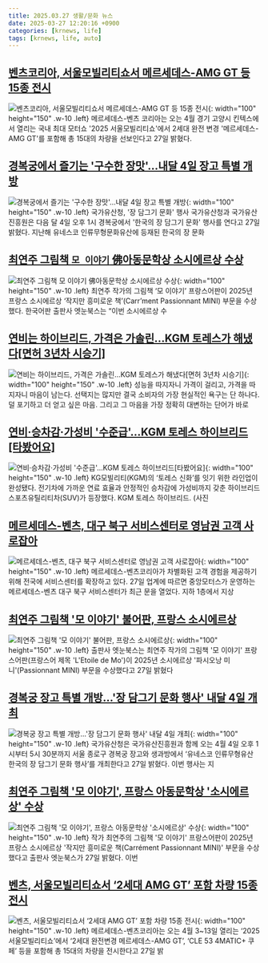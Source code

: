 ```yaml
---
title: 2025.03.27 생활/문화 뉴스
date: 2025-03-27 12:20:16 +0900
categories: [krnews, life]
tags: [krnews, life, auto]
---
```

## [벤츠코리아, 서울모빌리티쇼서 메르세데스-AMG GT 등 15종 전시](https://n.news.naver.com/mnews/article/001/0015293004)

![벤츠코리아, 서울모빌리티쇼서 메르세데스-AMG GT 등 15종 전시](https://mimgnews.pstatic.net/image/origin/001/2025/03/27/15293004.jpg?type=nf220_150){: width="100" height="150" .w-10 .left}
메르세데스-벤츠 코리아는 오는 4월 경기 고양시 킨텍스에서 열리는 국내 최대 모터쇼 '2025 서울모빌리티쇼'에서 2세대 완전 변경 '메르세데스-AMG GT'를 포함해 총 15대의 차량을 선보인다고 27일 밝혔다.

## [경복궁에서 즐기는 '구수한 장맛'…내달 4일 장고 특별 개방](https://n.news.naver.com/mnews/article/001/0015292180)

![경복궁에서 즐기는 '구수한 장맛'…내달 4일 장고 특별 개방](https://mimgnews.pstatic.net/image/origin/001/2025/03/27/15292180.jpg?type=nf220_150){: width="100" height="150" .w-10 .left}
국가유산청, '장 담그기 문화' 행사 국가유산청과 국가유산진흥원은 다음 달 4일 오후 1시 경복궁에서 '한국의 장 담그기 문화' 행사를 연다고 27일 밝혔다. 지난해 유네스코 인류무형문화유산에 등재된 한국의 장 문화

## [최연주 그림책 `모 이야기` 佛아동문학상 소시에르상 수상](https://n.news.naver.com/mnews/article/018/0005972070)

![최연주 그림책 `모 이야기` 佛아동문학상 소시에르상 수상](https://mimgnews.pstatic.net/image/origin/018/2025/03/27/5972070.jpg?type=nf220_150){: width="100" height="150" .w-10 .left}
최연주 작가의 그림책 ‘모 이야기’ 프랑스어판이 2025년 프랑스 소시에르상 ‘작지만 흥미로운 책’(Carr’ment Passionnant MINI) 부문을 수상했다. 한국어판 출판사 엣눈북스는 “이번 소시에르상 수

## [연비는 하이브리드, 가격은 가솔린…KGM 토레스가 해냈다[면허 3년차 시승기]](https://n.news.naver.com/mnews/article/119/0002937918)

![연비는 하이브리드, 가격은 가솔린…KGM 토레스가 해냈다[면허 3년차 시승기]](https://mimgnews.pstatic.net/image/origin/119/2025/03/27/2937918.jpg?type=nf220_150){: width="100" height="150" .w-10 .left}
성능을 따지자니 가격이 걸리고, 가격을 따지자니 마음이 남는다. 선택지는 많지만 결국 소비자의 가장 현실적인 욕구는 단 하나다. 덜 포기하고 더 얻고 싶은 마음. 그리고 그 마음을 가장 정확히 대변하는 단어가 바로

## [연비·승차감·가성비 '수준급'…KGM 토레스 하이브리드[타봤어요]](https://n.news.naver.com/mnews/article/018/0005971963)

![연비·승차감·가성비 '수준급'…KGM 토레스 하이브리드[타봤어요]](https://mimgnews.pstatic.net/image/origin/018/2025/03/27/5971963.jpg?type=nf220_150){: width="100" height="150" .w-10 .left}
KG모빌리티(KGM)의 ‘토레스 신화’를 잇기 위한 라인업이 완성됐다. 전기차에 가까운 연료 효율과 안정적인 승차감에 가성비까지 갖춘 하이브리드 스포츠유틸리티차(SUV)가 등장했다. KGM 토레스 하이브리드. (사진

## [메르세데스-벤츠, 대구 북구 서비스센터로 영남권 고객 사로잡아](https://n.news.naver.com/mnews/article/277/0005568385)

![메르세데스-벤츠, 대구 북구 서비스센터로 영남권 고객 사로잡아](https://mimgnews.pstatic.net/image/origin/277/2025/03/27/5568385.jpg?type=nf220_150){: width="100" height="150" .w-10 .left}
메르세데스-벤츠코리아가 차별화된 고객 경험을 제공하기 위해 전국에 서비스센터를 확장하고 있다. 27일 업계에 따르면 중앙모터스가 운영하는 메르세데스-벤츠 대구 북구 서비스센터가 최근 문을 열었다. 지하 1층에서 지상

## [최연주 그림책 '모 이야기' 불어판, 프랑스 소시에르상](https://n.news.naver.com/mnews/article/001/0015292579)

![최연주 그림책 '모 이야기' 불어판, 프랑스 소시에르상](https://mimgnews.pstatic.net/image/origin/001/2025/03/27/15292579.jpg?type=nf220_150){: width="100" height="150" .w-10 .left}
출판사 엣눈북스는 최연주 작가의 그림책 '모 이야기' 프랑스어판(프랑스어 제목 'L'Etoile de Mo')이 2025년 소시에르상 '파시오낭 미니'(Passionnant MINI) 부문을 수상했다고 27일 밝혔다

## [경복궁 장고 특별 개방…'장 담그기 문화 행사' 내달 4일 개최](https://n.news.naver.com/mnews/article/018/0005972085)

![경복궁 장고 특별 개방…'장 담그기 문화 행사' 내달 4일 개최](https://mimgnews.pstatic.net/image/origin/018/2025/03/27/5972085.jpg?type=nf220_150){: width="100" height="150" .w-10 .left}
국가유산청은 국가유산진흥원과 함께 오는 4월 4일 오후 1시부터 5시 30분까지 서울 종로구 경복궁 장고와 생과방에서 ‘유네스코 인류무형유산 한국의 장 담그기 문화 행사’를 개최한다고 27일 밝혔다. 이번 행사는 지

## [최연주 그림책 '모 이야기', 프랑스 아동문학상 '소시에르상' 수상](https://n.news.naver.com/mnews/article/003/0013145483)

![최연주 그림책 '모 이야기', 프랑스 아동문학상 '소시에르상' 수상](https://mimgnews.pstatic.net/image/origin/003/2025/03/27/13145483.jpg?type=nf220_150){: width="100" height="150" .w-10 .left}
작가 최연주의 그림책 '모 이야기' 프랑스어판이 2025년 프랑스 소시에르상 '작지만 흥미로운 책(Carrément Passionnant MINI)' 부문을 수상했다고 출판사 엣눈북스가 27일 밝혔다. 이번

## [벤츠, 서울모빌리티쇼서 ‘2세대 AMG GT’ 포함 차량 15종 전시](https://n.news.naver.com/mnews/article/009/0005465951)

![벤츠, 서울모빌리티쇼서 ‘2세대 AMG GT’ 포함 차량 15종 전시](https://mimgnews.pstatic.net/image/origin/009/2025/03/27/5465951.jpg?type=nf220_150){: width="100" height="150" .w-10 .left}
메르세데스-벤츠코리아는 오는 4월 3~13일 열리는 ‘2025 서울모빌리티쇼’에서 ‘2세대 완전변경 메르세데스-AMG GT’, ‘CLE 53 4MATIC+ 쿠페’ 등을 포함해 총 15대의 차량을 전시한다고 27일 밝

